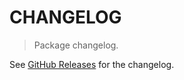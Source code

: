 # CHANGELOG

> Package changelog.

See [GitHub Releases](https://github.com/stdlib-js/constants-float32-precision/releases) for the changelog.